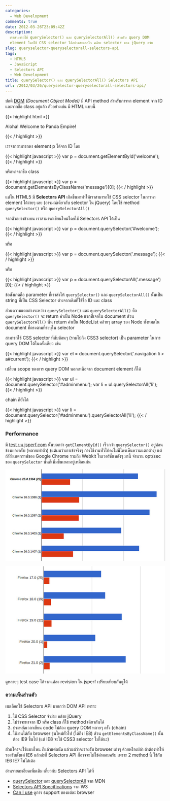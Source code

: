 ```yaml
---
categories:
  - Web Development
comments: true
date: 2012-03-26T23:09:42Z
description:
  เราสามารถใช้ querySelector() และ querySelectorAll() สำหรับ query DOM
  element โดยใช้ CSS selector ได้อย่างสะดวกใจ คล้าย selector ของ jQuery ครับ
slug: queryselector-queryselectorall-selectors-api
tags:
  - HTML5
  - JavaScript
  - Selectors API
  - Web Development
title: querySelector() และ querySelectorAll() Selectors API
url: /2012/03/26/queryselector-queryselectorall-selectors-api/
---
```


ปกติ [DOM](http://www.w3.org/DOM/) _(Document Object Model)_ มี API method สำหรับการหา element จาก ID และจากชื่อ class อยู่แล้ว ตัวอย่างเช่น มี HTML แบบนี้

{{< highlight html >}}

<p id="welcome" class="message">
  Aloha! Welcome to Panda Empire!
</p>
{{< / highlight >}}

เราจากสามารถหา element p ได้จาก ID โดย

{{< highlight javascript >}}
var p = document.getElementById('welcome');
{{< / highlight >}}

หรือหาจากชื่อ class

{{< highlight javascript >}}
var p = document.getElementsByClassName('message')[0];
{{< / highlight >}}

แต่ใน HTML5 มี **Selectors API** เกิดขึ้นมาทำให้เราสามารถใช้ CSS selector ในการหา element ได้ง่ายๆ เลย (อารมณ์เดียวกับ selector ใน jQuery) โดยใช้ method `querySelector()` หรือ `querySelectorAll()`

จากตัวอย่างข้างบน เราสามารถเขียนใหม่โดยใช้ Selectors API ได้เป็น

{{< highlight javascript >}}
var p = document.querySelector('#welcome');
{{< / highlight >}}

หรือ

{{< highlight javascript >}}
var p = document.querySelector('.message');
{{< / highlight >}}

หรือ

{{< highlight javascript >}}
var p = document.querySelectorAll('.message')[0];
{{< / highlight >}}

ข้อสังเกตคือ parameter ที่เราส่งให้ `querySelector()` และ `querySelectorAll()` นั้นเป็น string ที่เป็น CSS Selector ต่างจากเดิมที่ใช้ชื่อ ID และ class

ส่วนความแตกต่างระหว่าง `querySelector()` และ `querySelectorAll()` คือ `querySelector()` จะ return ค่าเป็น Node แรกที่เจอใน document ส่วน `querySelectorAll()` นั้น return ค่าเป็น NodeList คล้ายๆ array ของ Node ทั้งหมดใน document ที่ตรงตามที่ระบุใน selector

สามารถใช้ CSS selector ที่ซับซ้อนๆ (รวมไปถึง CSS3 selector) เป็น parameter ในการ query DOM ได้ในครั้งเดียว เช่น

{{< highlight javascript >}}
var el = document.querySelector('.navigation li > a#current');
{{< / highlight >}}

เปลี่ยน scope ของการ query DOM นอกเหนือจาก document element ก็ได้

{{< highlight javascript >}}
var ul = document.querySelector('#adminmenu');
var li = ul.querySelectorAll('li');
{{< / highlight >}}

chain ก็ยังได้

{{< highlight javascript >}}
var li = document.querySelector('#adminmenu').querySelectorAll('li');
{{< / highlight >}}

### Performance

มี [test บน jsperf.com](http://jsperf.com/getelementbyid-vs-queryselector) นั้นบอกว่า `getElementById()` เร็วกว่า `querySelector()` อยู่ค่อนข้างเยอะครับ (หลายเท่าตัว) (แต่ผมว่าเอาเข้าจริงๆ การใช้งานทั่วไปคงไม่มีใครเห็นความแตกต่าง) แต่ถ้าัสังเกตกราฟของ Google Chrome รวมถึง Webkit ในเวอร์ชั่นหลังๆ มานี้ จำนวน opt/sec ของ `querySelector` นั้นก็เพิ่มขึ้นเยอะอยู่เหมือนกัน

![chrome-performance](images/8536143624_42b62d563a_z.jpg)

![firefox-performance](images/8535036869_57d8d41523_z.jpg)

ดูหลายๆ test case ได้จากแต่ละ revision ใน jsperf เปรียบเทียบกันดูได้

### ความเห็นส่วนตัว

ผมเลือกใช้ Selectors API มากกว่า DOM API เพราะ

1. ใช้ CSS Selector จำง่าย คล้าย jQuery
2. ไม่ว่าจะหาจาก ID หรือ class ก็ใช้ method เดียวกันได้
3. ประหยัดเวลาเขียน code ไม่ต้อง query DOM หลายๆ ครั้ง (chain)
4. ใช้งานได้กับ browser รุ่นใหม่ทั่วไป (ได้ถึง IE8) ส่วน `getElementsByClassName()` นั้นต้อง IE9 ขึ้นไป (แต่ IE8 จะใช้ CSS3 selector ไม่ได้นะ)

ส่วนใครจะใช้แบบไหน ก็แล้วแต่ถนัด แล้วแต่ว่าจะรองรับ browser เก่าๆ ด้วยหรือเปล่า ถ้าต้องทำให้รองรับตั้งแต่ IE6 แล้วล่ะก็ Selectors API ก็อาจจะไม่ใช่คำตอบครับ เพราะ 2 method นี้ ใช้กับ IE6 IE7 ไม่ได้เด้อ

อ่านรายละเอียดเพิ่มเติม เกี่ยวกับ Selectors API ได้ที่

- [querySelector](https://developer.mozilla.org/En/DOM/Document.querySelector) และ [querySelectorAll](https://developer.mozilla.org/en/DOM/document.querySelectorAll) จาก MDN
- [Selectors API Specifications](http://www.w3.org/TR/selectors-api/) จาก W3
- [Can I use](http://caniuse.com/#search=querySelector) ดูการ support ของแต่ละ browser
